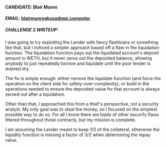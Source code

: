 #### CANDIDATE: Blair Munro

#### EMAIL: blairmunroakusa@wp.computer

##### CHALLENGE 2 WRITEUP:

I was going to try exploiting the Lender with fancy flashloans or something like that, but I noticed a simpler approach based off a flaw in the liquidation function. The liquidation function pays out the liquidated account's deposit amount in WETH, but it never zeros out the deposited balance, allowing anybody to just repeatedly borrow and liquidate until the poor lender is drained dry.

The fix is simple enough: either remove the liquidate function (and force the operation on the client side for safety-over-complexity), or build in the operations needed to ensure the deposited value for that account is always zeroed out after a liquidation.

Other than that, I approached this from a thief's perspective, not a security analyst. My only goal was to steal the money, so I focused on the simplest possible way to do so. For all I know there are loads of other securify flaws littered throughout those contracts, but my mission is complete.

I am assuming the Lender meant to keep 1/3 of the collateral, otherwise the liquidity function is missing a factor of 3/2 when determining the repay value.
